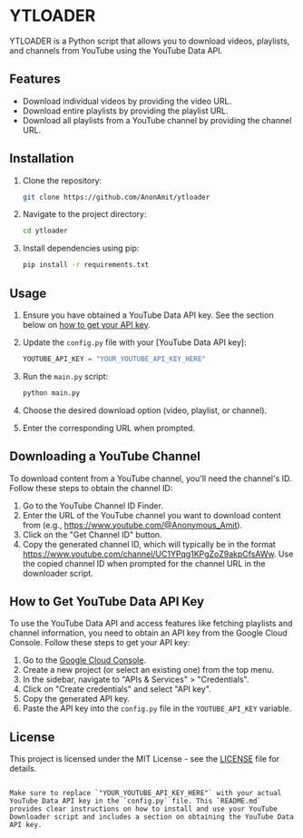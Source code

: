 
# YTLOADER 

YTLOADER is a Python script that allows you to download videos, playlists, and channels from YouTube using the YouTube Data API.

## Features

- Download individual videos by providing the video URL.
- Download entire playlists by providing the playlist URL.
- Download all playlists from a YouTube channel by providing the channel URL.

## Installation

1. Clone the repository:

   ```bash
   git clone https://github.com/AnonAmit/ytloader
   ```

2. Navigate to the project directory:

   ```bash
   cd ytloader
   ```

3. Install dependencies using pip:

   ```bash
   pip install -r requirements.txt
   ```

## Usage

1. Ensure you have obtained a YouTube Data API key. See the section below on [how to get your API key](https://github.com/AnonAmit/ytloader/blob/main/README.md#how-to-get-youtube-data-api-key).
   
2. Update the `config.py` file with your [YouTube Data API key]:

   ```python
   YOUTUBE_API_KEY = "YOUR_YOUTUBE_API_KEY_HERE"
   ```

3. Run the `main.py` script:

   ```bash
   python main.py
   ```

4. Choose the desired download option (video, playlist, or channel).
   
5. Enter the corresponding URL when prompted.

## Downloading a YouTube Channel
To download content from a YouTube channel, you'll need the channel's ID. Follow these steps to obtain the channel ID:

1. Go to the YouTube Channel ID Finder.
2. Enter the URL of the YouTube channel you want to download content from (e.g., https://www.youtube.com/@Anonymous_Amit).
3. Click on the "Get Channel ID" button.
4. Copy the generated channel ID, which will typically be in the format https://www.youtube.com/channel/UC1YPqg1KPgZoZ9akpCfsAWw.
Use the copied channel ID when prompted for the channel URL in the downloader script.

## How to Get YouTube Data API Key

To use the YouTube Data API and access features like fetching playlists and channel information, you need to obtain an API key from the Google Cloud Console. Follow these steps to get your API key:

1. Go to the [Google Cloud Console](https://console.cloud.google.com/).
2. Create a new project (or select an existing one) from the top menu.
3. In the sidebar, navigate to "APIs & Services" > "Credentials".
4. Click on "Create credentials" and select "API key".
5. Copy the generated API key.
6. Paste the API key into the `config.py` file in the `YOUTUBE_API_KEY` variable.

## License

This project is licensed under the MIT License - see the [LICENSE](LICENSE) file for details.
```

Make sure to replace `"YOUR_YOUTUBE_API_KEY_HERE"` with your actual YouTube Data API key in the `config.py` file. This `README.md` provides clear instructions on how to install and use your YouTube Downloader script and includes a section on obtaining the YouTube Data API key.
